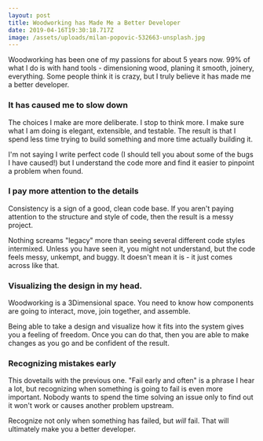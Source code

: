 ```yaml
---
layout: post
title: Woodworking has Made Me a Better Developer
date: 2019-04-16T19:30:18.717Z
image: /assets/uploads/milan-popovic-532663-unsplash.jpg
---
```

Woodworking has been one of my passions for about 5 years now. 99% of what I do is with hand tools - dimensioning wood, planing it smooth, joinery, everything. Some people think it is crazy, but I truly believe it has made me a better developer.

### It has caused me to slow down
The choices I make are more deliberate. I stop to think more. I make sure what I am doing is elegant, extensible, and testable. The result is that I spend less time trying to build something and more time actually building it. 

I'm not saying I write perfect code (I should tell you about some of the bugs I have caused!) but I understand the code more and find it easier to pinpoint a problem when found. 

### I pay more attention to the details
Consistency is a sign of a good, clean code base. If you aren't paying attention to the structure and style of code, then the result is a messy project.

Nothing screams "legacy" more than seeing several different code styles intermixed. Unless you have seen it, you might not understand, but the code feels messy, unkempt, and buggy. It doesn't mean it is - it just comes across like that.

### Visualizing the design in my head.
Woodworking is a 3Dimensional space. You need to know how components are going to interact, move,  join together, and assemble. 

Being able to take a design and visualize how it fits into the system gives you a feeling of freedom. Once you can do that, then you are able to make changes as you go and be confident of the result. 

### Recognizing mistakes early
This dovetails with the previous one. "Fail early and often" is a phrase I hear a lot, but recognizing when something is going to fail is even more important. Nobody wants to spend the time solving an issue only to find out it won't work or causes another problem upstream.

Recognize not only when something has failed, but *will* fail. That will ultimately make you a better developer.



